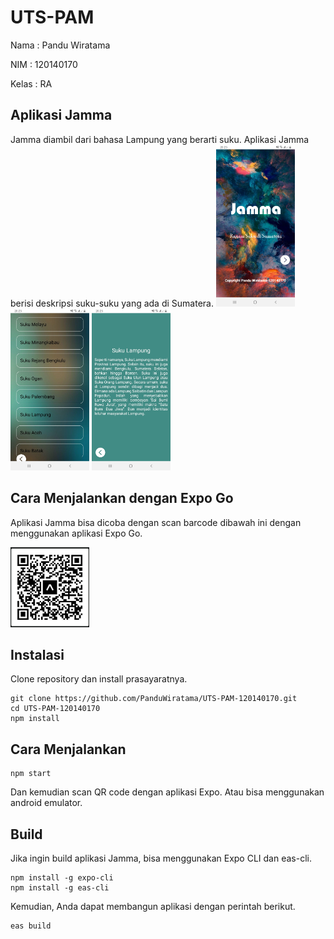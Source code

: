 # UTS-PAM
Nama  : Pandu Wiratama

NIM   : 120140170

Kelas : RA
## Aplikasi Jamma
Jamma diambil dari bahasa Lampung yang berarti suku. Aplikasi Jamma berisi deskripsi suku-suku yang ada di Sumatera.
<img src=https://github.com/PanduWiratama/UTS-PAM-120140170/blob/master/assets/Screenshot_20230322-202524_Jamma.jpg width=25% height=25%>
<img src=https://github.com/PanduWiratama/UTS-PAM-120140170/blob/master/assets/Screenshot_20230322-202534_Jamma.jpg width=25% height=25%>
<img src=https://github.com/PanduWiratama/UTS-PAM-120140170/blob/master/assets/Screenshot_20230322-202544_Jamma.jpg width=25% height=25%>
## Cara Menjalankan dengan Expo Go
Aplikasi Jamma bisa dicoba dengan scan barcode dibawah ini dengan menggunakan aplikasi Expo Go.

<img src=https://github.com/PanduWiratama/UTS-PAM-120140170/blob/master/assets/Barcode.jpeg width=25% height=25%>

## Instalasi
Clone repository dan install prasayaratnya.
```
git clone https://github.com/PanduWiratama/UTS-PAM-120140170.git
cd UTS-PAM-120140170
npm install
```
## Cara Menjalankan
```
npm start
```
Dan kemudian scan QR code dengan aplikasi Expo.
Atau bisa menggunakan android emulator.
## Build
Jika ingin build aplikasi Jamma, bisa menggunakan Expo CLI dan eas-cli.
```
npm install -g expo-cli
npm install -g eas-cli
```
Kemudian, Anda dapat membangun aplikasi dengan perintah berikut.
```
eas build
```
